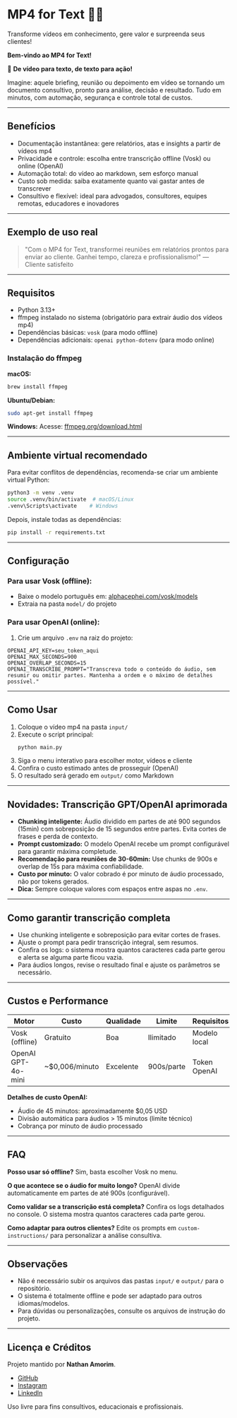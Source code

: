 # MP4 for Text 🚀✨

Transforme vídeos em conhecimento, gere valor e surpreenda seus clientes!

**Bem-vindo ao MP4 for Text!**

🎥 **De vídeo para texto, de texto para ação!**

Imagine: aquele briefing, reunião ou depoimento em vídeo se tornando um documento consultivo, pronto para análise, decisão e resultado. Tudo em minutos, com automação, segurança e controle total de custos.

---

## Benefícios

- Documentação instantânea: gere relatórios, atas e insights a partir de vídeos mp4
- Privacidade e controle: escolha entre transcrição offline (Vosk) ou online (OpenAI)
- Automação total: do vídeo ao markdown, sem esforço manual
- Custo sob medida: saiba exatamente quanto vai gastar antes de transcrever
- Consultivo e flexível: ideal para advogados, consultores, equipes remotas, educadores e inovadores

---

## Exemplo de uso real

> "Com o MP4 for Text, transformei reuniões em relatórios prontos para enviar ao cliente. Ganhei tempo, clareza e profissionalismo!" — Cliente satisfeito

---

## Requisitos

- Python 3.13+
- ffmpeg instalado no sistema (obrigatório para extrair áudio dos vídeos mp4)
- Dependências básicas: `vosk` (para modo offline)
- Dependências adicionais: `openai python-dotenv` (para modo online)

### Instalação do ffmpeg

**macOS:**
```bash
brew install ffmpeg
```
**Ubuntu/Debian:**
```bash
sudo apt-get install ffmpeg
```
**Windows:**
Acesse: [ffmpeg.org/download.html](https://ffmpeg.org/download.html)

---

## Ambiente virtual recomendado

Para evitar conflitos de dependências, recomenda-se criar um ambiente virtual Python:

```bash
python3 -m venv .venv
source .venv/bin/activate  # macOS/Linux
.venv\Scripts\activate    # Windows
```

Depois, instale todas as dependências:

```bash
pip install -r requirements.txt
```

---

## Configuração

### Para usar Vosk (offline):
- Baixe o modelo português em: [alphacephei.com/vosk/models](https://alphacephei.com/vosk/models)
- Extraia na pasta `model/` do projeto

### Para usar OpenAI (online):
1. Crie um arquivo `.env` na raiz do projeto:
```env
OPENAI_API_KEY=seu_token_aqui
OPENAI_MAX_SECONDS=900
OPENAI_OVERLAP_SECONDS=15
OPENAI_TRANSCRIBE_PROMPT="Transcreva todo o conteúdo do áudio, sem resumir ou omitir partes. Mantenha a ordem e o máximo de detalhes possível."
```

---

## Como Usar

1. Coloque o vídeo mp4 na pasta `input/`
2. Execute o script principal:
   ```bash
   python main.py
   ```
3. Siga o menu interativo para escolher motor, vídeos e cliente
4. Confira o custo estimado antes de prosseguir (OpenAI)
5. O resultado será gerado em `output/` como Markdown

---

## Novidades: Transcrição GPT/OpenAI aprimorada

- **Chunking inteligente:** Áudio dividido em partes de até 900 segundos (15min) com sobreposição de 15 segundos entre partes. Evita cortes de frases e perda de contexto.
- **Prompt customizado:** O modelo OpenAI recebe um prompt configurável para garantir máxima completude.
- **Recomendação para reuniões de 30-60min:** Use chunks de 900s e overlap de 15s para máxima confiabilidade.
- **Custo por minuto:** O valor cobrado é por minuto de áudio processado, não por tokens gerados.
- **Dica:** Sempre coloque valores com espaços entre aspas no `.env`.

---

## Como garantir transcrição completa

- Use chunking inteligente e sobreposição para evitar cortes de frases.
- Ajuste o prompt para pedir transcrição integral, sem resumos.
- Confira os logs: o sistema mostra quantos caracteres cada parte gerou e alerta se alguma parte ficou vazia.
- Para áudios longos, revise o resultado final e ajuste os parâmetros se necessário.

---

## Custos e Performance

| Motor                | Custo           | Qualidade   | Limite        | Requisitos         |
|----------------------|-----------------|-------------|---------------|--------------------|
| Vosk (offline)       | Gratuito        | Boa         | Ilimitado     | Modelo local       |
| OpenAI GPT-4o-mini   | ~$0,006/minuto  | Excelente   | 900s/parte    | Token OpenAI       |

**Detalhes de custo OpenAI:**
- Áudio de 45 minutos: aproximadamente $0,05 USD
- Divisão automática para áudios > 15 minutos (limite técnico)
- Cobrança por minuto de áudio processado

---

## FAQ

**Posso usar só offline?**
Sim, basta escolher Vosk no menu.

**O que acontece se o áudio for muito longo?**
OpenAI divide automaticamente em partes de até 900s (configurável).

**Como validar se a transcrição está completa?**
Confira os logs detalhados no console. O sistema mostra quantos caracteres cada parte gerou.

**Como adaptar para outros clientes?**
Edite os prompts em `custom-instructions/` para personalizar a análise consultiva.

---

## Observações

- Não é necessário subir os arquivos das pastas `input/` e `output/` para o repositório.
- O sistema é totalmente offline e pode ser adaptado para outros idiomas/modelos.
- Para dúvidas ou personalizações, consulte os arquivos de instrução do projeto.

---

## Licença e Créditos

Projeto mantido por **Nathan Amorim**.
- [GitHub](https://github.com/nathanramorim)
- [Instagram](https://www.instagram.com/nathan.ramorim/)
- [LinkedIn](https://www.linkedin.com/in/nathanramorim/)

Uso livre para fins consultivos, educacionais e profissionais.
